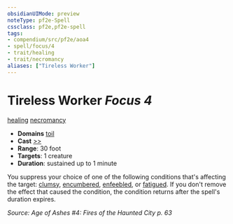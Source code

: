 ```yaml
---
obsidianUIMode: preview
noteType: pf2e-Spell
cssclass: pf2e,pf2e-spell
tags:
- compendium/src/pf2e/aoa4
- spell/focus/4
- trait/healing
- trait/necromancy
aliases: ["Tireless Worker"]
---
```

# Tireless Worker *Focus 4*   
[healing](rules/traits/healing.md "Healing Effect Trait")  [necromancy](rules/traits/necromancy.md "Necromancy School Trait")  

- **Domains** [toil](compendium/setting/domains.md#Toil)
- **Cast** [>>](rules/core-rulebook/chapter-9-playing-the-game.md#Actions "Two-Action") 
- **Range**: 30 foot
- **Targets**: 1 creature
- **Duration**: sustained up to 1 minute

You suppress your choice of one of the following conditions that's affecting the target: [clumsy](rules/conditions.md#Clumsy), [encumbered](rules/conditions.md#Encumbered), [enfeebled](rules/conditions.md#Enfeebled), or [fatigued](rules/conditions.md#Fatigued). If you don't remove the effect that caused the condition, the condition returns after the spell's duration expires.

*Source: Age of Ashes #4: Fires of the Haunted City p. 63*